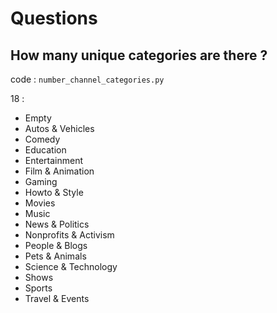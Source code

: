 # Questions

## How many unique categories are there ?

code : `number_channel_categories.py`

18 :

- Empty
- Autos & Vehicles
- Comedy
- Education
- Entertainment
- Film & Animation
- Gaming
- Howto & Style
- Movies
- Music
- News & Politics
- Nonprofits & Activism
- People & Blogs
- Pets & Animals
- Science & Technology
- Shows
- Sports
- Travel & Events